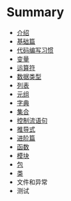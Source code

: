 # Summary

* [介绍](README.md)
* [基础篇](chapter1.md)
* [代码编写习惯](代码编写习惯.md)
* [变量](变量.md)
* [运算符](运算符.md)
* [数据类型](数据类型.md)
* [列表](列表.md)
* [元组](元组.md)
* [字典](字典.md)
* [集合](集合.md)
* [控制流语句](控制流语句.md)
* [推导式](推导式.md)
* [进阶篇](进阶篇.md)
* [函数](函数.md)
* [模块](模块.md)
* [包](包.md)
* [类](类.md)
* 文件和异常
* 测试

